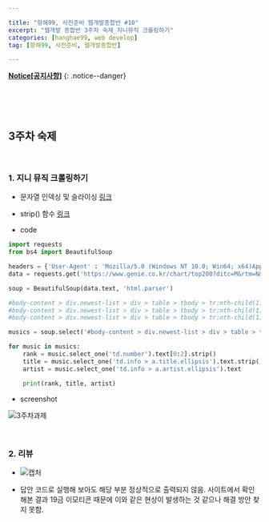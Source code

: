 ```yaml
--- 

title: "항해99, 사전준비 웹개발종합반 #10" 
excerpt: "웹개발 종합반 3주차 숙제_지니뮤직 크롤링하기" 
categories: [hanghae99, web develop]
tag: [항해99, 사전준비, 웹개발종합반] 

---
```


**[Notice[공지사항]](https://lilclown97.github.io/notice/Notice1/)**
{: .notice--danger}

<br><br><br>

## 3주차 숙제

<br>

### 1. 지니 뮤직 크롤링하기

- 문자열 인덱싱 및 슬라이싱 [링크](https://securityspecialist.tistory.com/60)
- strip() 함수 [링크](https://blockdmask.tistory.com/568)

- code

```python
import requests
from bs4 import BeautifulSoup

headers = {'User-Agent' : 'Mozilla/5.0 (Windows NT 10.0; Win64; x64)AppleWebKit/537.36 (KHTML, like Gecko) Chrome/73.0.3683.86 Safari/537.36'}
data = requests.get('https://www.genie.co.kr/chart/top200?ditc=M&rtm=N&ymd=20210701',headers=headers)

soup = BeautifulSoup(data.text, 'html.parser')

#body-content > div.newest-list > div > table > tbody > tr:nth-child(1) > td.info > a.title.ellipsis
#body-content > div.newest-list > div > table > tbody > tr:nth-child(1) > td.number
#body-content > div.newest-list > div > table > tbody > tr:nth-child(1) > td.info > a.artist.ellipsis

musics = soup.select('#body-content > div.newest-list > div > table > tbody > tr')

for music in musics:
    rank = music.select_one('td.number').text[0:2].strip()
    title = music.select_one('td.info > a.title.ellipsis').text.strip()
    artist = music.select_one('td.info > a.artist.ellipsis').text

    print(rank, title, artist)
```

- screenshot

![3주차과제](https://user-images.githubusercontent.com/98236458/165101299-d3a12b9a-a65b-4e54-8a99-8ee7395d2f7d.PNG)

<br>

### 2. 리뷰

- ![캡처](https://user-images.githubusercontent.com/98236458/165101854-fe669553-33b1-491d-8066-bfd560f007fb.PNG)

- 답안 코드로 실행해 보아도 해당 부분 정상적으로 출력되지 않음. 사이트에서 확인해본 결과 19금 이모티콘 때문에 이와 같은 현상이 발생하는 것 같으나 해결 방안 찾지 못함.